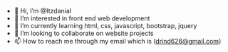 - 👋 Hi, I’m @Itzdanial
- 👀 I’m interested in front end web development
- 🌱 I’m currently learning html, css, javascript, bootstrap, jquery
- 💞️ I’m looking to collaborate on website projects
- 📫 How to reach me through my email which is (drind626@gmail.com)

<!---
Itzdanial/Itzdanial is a ✨ special ✨ repository because its `README.md` (this file) appears on your GitHub profile.
You can click the Preview link to take a look at your changes.
--->
